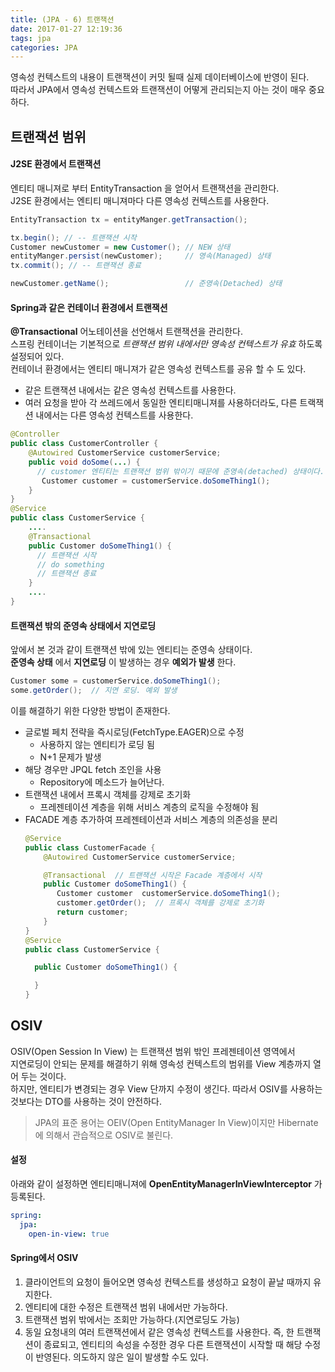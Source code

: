 ```yaml
---
title: (JPA - 6) 트랜잭션
date: 2017-01-27 12:19:36
tags: jpa
categories: JPA
---
```


영속성 컨텍스트의 내용이 트랜잭션이 커밋 될때 실제 데이터베이스에 반영이 된다.  
따라서 JPA에서 영속성 컨텍스트와 트랜잭션이 어떻게 관리되는지 아는 것이 매우 중요하다.  

## 트랜잭션 범위
#### J2SE 환경에서 트랜잭션
엔티티 매니져로 부터 EntityTransaction 을 얻어서 트랜잭션을 관리한다.  
J2SE 환경에서는 엔티티 매니져마다 다른 영속성 컨텍스트를 사용한다.  
```java
EntityTransaction tx = entityManger.getTransaction();

tx.begin(); // -- 트랜잭션 시작
Customer newCustomer = new Customer(); // NEW 상태
entityManger.persist(newCustomer);     // 영속(Managed) 상태
tx.commit(); // -- 트랜잭션 종료

newCustomer.getName();                 // 준영속(Detached) 상태
```

#### Spring과 같은 컨테이너 환경에서 트랜잭션
**@Transactional** 어노테이션을 선언해서 트랜잭션을 관리한다.  
스프링 컨테이너는 기본적으로 *트랜잭션 범위 내에서만 영속성 컨텍스트가 유효* 하도록 설정되어 있다.  
컨테이너 환경에서는 엔티티 매니져가 같은 영속성 컨텍스트를 공유 할 수 도 있다.  

- 같은 트랜잭션 내에서는 같은 영속성 컨텍스트를 사용한다.
- 여러 요청을 받아 각 쓰레드에서 동일한 엔티티매니져를 사용하더라도,
  다른 트랙잭션 내에서는 다른 영속성 컨텍스트를 사용한다.

```java
@Controller
public class CustomerController {
    @Autowired CustomerService customerService;
    public void doSome(...) {
      // customer 엔티티는 트랜잭션 범위 밖이기 때문에 준영속(detached) 상태이다.
       Customer customer = customerService.doSomeThing1();
    }
}
@Service
public class CustomerService {
    ....
    @Transactional
    public Customer doSomeThing1() {
      // 트랜잭션 시작
      // do something
      // 트랜잭션 종료
    }
    ....
}
```

#### 트랜잭션 밖의 준영속 상태에서 지연로딩
앞에서 본 것과 같이 트랜잭션 밖에 있는 엔티티는 준영속 상태이다.  
**준영속 상태** 에서 **지연로딩** 이 발생하는 경우 **예외가 발생** 한다.  
```java
Customer some = customerService.doSomeThing1();
some.getOrder();  // 지연 로딩. 예외 발생
```
이를 해결하기 위한 다양한 방법이 존재한다.  
- 글로벌 페치 전략을 즉시로딩(FetchType.EAGER)으로 수정
  * 사용하지 않는 엔티티가 로딩 됨
  * N+1 문제가 발생
- 해당 경우만 JPQL fetch 조인을 사용
  * Repository에 메소드가 늘어난다.
- 트랜잭션 내에서 프록시 객체를 강제로 초기화
  * 프레젠테이션 계층을 위해 서비스 계층의 로직을 수정해야 됨
- FACADE 계층 추가하여 프레젠테이션과 서비스 계층의 의존성을 분리
  ```java
  @Service
  public class CustomerFacade {
      @Autowired CustomerService customerService;

      @Transactional  // 트랜잭션 시작은 Facade 계층에서 시작
      public Customer doSomeThing1() {
         Customer customer  customerService.doSomeThing1();
         customer.getOrder();  // 프록시 객체를 강제로 초기화
         return customer;
      }
  }
  @Service
  public class CustomerService {

    public Customer doSomeThing1() {

    }
  }
  ```

## OSIV
OSIV(Open Session In View) 는 트랜잭션 범위 밖인 프레젠테이션 영역에서  
지연로딩이 안되는 문제를 해결하기 위해 영속성 컨텍스트의 범위를 View 계층까지 열어 두는 것이다.  
하지만, 엔티티가 변경되는 경우 View 단까지 수정이 생긴다.
따라서 OSIV를 사용하는 것보다는 DTO를 사용하는 것이 안전하다.  
> JPA의 표준 용어는 OEIV(Open EntityManager In View)이지만 Hibernate에 의해서 관습적으로 OSIV로 불린다.

#### 설정
아래와 같이 설정하면 엔티티매니져에 **OpenEntityManagerInViewInterceptor** 가 등록된다.
```yml
spring:
  jpa:
    open-in-view: true
```

#### Spring에서 OSIV
1. 클라이언트의 요청이 들어오면 영속성 컨텍스트를 생성하고 요청이 끝날 때까지 유지한다.  
2. 엔티티에 대한 수정은 트랜잭션 범위 내에서만 가능하다.
3. 트랜잭션 범위 밖에서는 조회만 가능하다.(지연로딩도 가능)
4. 동일 요청내의 여러 트랜잭션에서 같은 영속성 컨텍스트를 사용한다.
   즉, 한 트랜잭션이 종료되고, 엔티티의 속성을 수정한 경우 다른 트랜잭션이 시작할 때
   해당 수정이 반영된다. 의도하지 않은 일이 발생할 수도 있다.

